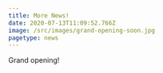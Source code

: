 ```yaml
---
title: More News!
date: 2020-07-13T11:09:52.766Z
image: /src/images/grand-opening-soon.jpg
pagetype: news
---
```

Grand opening!